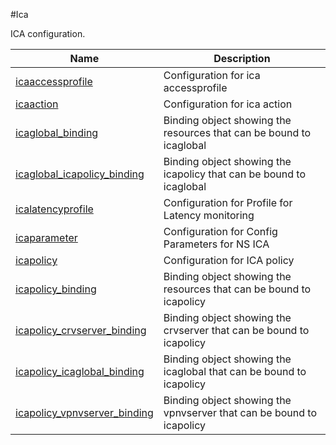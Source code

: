 #Ica

ICA configuration.


<table><thead><tr><th>Name</th><th>Description</th></tr></thead><tbody><tr><td><a href=".././icaaccessprofile/icaaccessprofile/">icaaccessprofile</a></td><td>Configuration for ica accessprofile</td></tr><tr><td><a href=".././icaaction/icaaction/">icaaction</a></td><td>Configuration for ica action</td></tr><tr><td><a href=".././icaglobal_binding/icaglobal_binding/">icaglobal_binding</a></td><td>Binding object showing the resources that can be bound to icaglobal</td></tr><tr><td><a href=".././icaglobal_icapolicy_binding/icaglobal_icapolicy_binding/">icaglobal_icapolicy_binding</a></td><td>Binding object showing the icapolicy that can be bound to icaglobal</td></tr><tr><td><a href=".././icalatencyprofile/icalatencyprofile/">icalatencyprofile</a></td><td>Configuration for Profile for Latency monitoring</td></tr><tr><td><a href=".././icaparameter/icaparameter/">icaparameter</a></td><td>Configuration for Config Parameters for NS ICA</td></tr><tr><td><a href=".././icapolicy/icapolicy/">icapolicy</a></td><td>Configuration for ICA policy</td></tr><tr><td><a href=".././icapolicy_binding/icapolicy_binding/">icapolicy_binding</a></td><td>Binding object showing the resources that can be bound to icapolicy</td></tr><tr><td><a href=".././icapolicy_crvserver_binding/icapolicy_crvserver_binding/">icapolicy_crvserver_binding</a></td><td>Binding object showing the crvserver that can be bound to icapolicy</td></tr><tr><td><a href=".././icapolicy_icaglobal_binding/icapolicy_icaglobal_binding/">icapolicy_icaglobal_binding</a></td><td>Binding object showing the icaglobal that can be bound to icapolicy</td></tr><tr><td><a href=".././icapolicy_vpnvserver_binding/icapolicy_vpnvserver_binding/">icapolicy_vpnvserver_binding</a></td><td>Binding object showing the vpnvserver that can be bound to icapolicy</td></tr></tbody></table>

